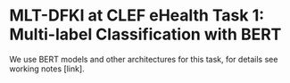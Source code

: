 # MLT-DFKI at CLEF eHealth Task 1: Multi-label Classification with BERT #

We use BERT models and other architectures for this task, for details see working notes [link]. 